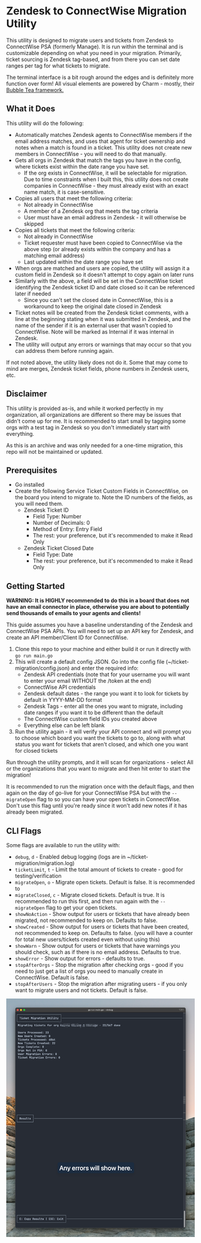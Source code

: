 # Zendesk to ConnectWise Migration Utility
This utility is designed to migrate users and tickets from Zendesk to ConnectWise PSA (formerly Manage). It is run within the terminal and is customizable depending on what you need in your migration. Primarily, ticket sourcing is Zendesk tag-based, and from there you can set date ranges per tag for what tickets to migrate.

The terminal interface is a bit rough around the edges and is definitely more function over form! All visual elements are powered by Charm - mostly, their [Bubble Tea framework.](https://github.com/charmbracelet/bubbletea)

## What it Does
This utility will do the following:
- Automatically matches Zendesk agents to ConnectWise members if the email address matches, and uses that agent for ticket ownership and notes when a match is found in a ticket. This utility does not create new members in ConnectWise - you will need to do that manually.
- Gets all orgs in Zendesk that match the tags you have in the config, where tickets exist within the date range you have set.
  - If the org exists in ConnectWise, it will be selectable for migration. Due to time constraints when I built this, this utility does not create companies in ConnectWise - they must already exist with an exact name match, it is case-sensitive.
- Copies all users that meet the following criteria:
  - Not already in ConnectWise
  - A member of a Zendesk org that meets the tag criteria
  - User must have an email address in Zendesk - it will otherwise be skipped
- Copies all tickets that meet the following criteria:
  - Not already in ConnectWise
  - Ticket requester must have been copied to ConnectWise via the above step (or already exists within the company and has a matching email address)
  - Last updated within the date range you have set
- When orgs are matched and users are copied, the utility will assign it a custom field in Zendesk so it doesn't attempt to copy again on later runs
- Similarly with the above, a field will be set in the ConnectWise ticket identifying the Zendesk ticket ID and date closed so it can be referenced later if needed
  - Since you can't set the closed date in ConnectWise, this is a workaround to keep the original date closed in Zendesk
- Ticket notes will be created from the Zendesk ticket comments, with a line at the beginning stating when it was submitted in Zendesk, and the name of the sender if it is an external user that wasn't copied to ConnectWise. Note will be marked as Internal if it was internal in Zendesk.
- The utility will output any errors or warnings that may occur so that you can address them before running again.

If not noted above, the utility likely does not do it. Some that may come to mind are merges, Zendesk ticket fields, phone numbers in Zendesk users, etc.

## Disclaimer
This utility is provided as-is, and while it worked perfectly in my organization, all organizations are different so there may be issues that didn't come up for me. It is recommended to start small by tagging some orgs with a test tag in Zendesk so you don't immediately start with everything.

As this is an archive and was only needed for a one-time migration, this repo will not be maintained or updated.

## Prerequisites
- Go installed
- Create the following Service Ticket Custom Fields in ConnectWise, on the board you intend to migrate to. Note the ID numbers of the fields, as you will need them.
  - Zendesk Ticket ID
    - Field Type: Number
    - Number of Decimals: 0
    - Method of Entry: Entry Field
    - The rest: your preference, but it's recommended to make it Read Only
  - Zendesk Ticket Closed Date
    - Field Type: Date
    - The rest: your preference, but it's recommended to make it Read Only

## Getting Started
**WARNING: It is HIGHLY recommended to do this in a board that does not have an email connector in place, otherwise you are about to potentially send thousands of emails to your agents and clients!**

This guide assumes you have a baseline understanding of the Zendesk and ConnectWise PSA APIs. You will need to set up an API key for Zendesk, and create an API member/Client ID for ConnectWise. 
1. Clone this repo to your machine and either build it or run it directly with `go run main.go`
2. This will create a default config JSON. Go into the config file (~/ticket-migration/config.json) and enter the required info:
    - Zendesk API credentials (note that for your username you will want to enter your email WITHOUT the /token at the end)
    - ConnectWise API credentials
    - Zendesk default dates - the range you want it to look for tickets by default in YYYY-MM-DD format
    - Zendesk Tags - enter all the ones you want to migrate, including date ranges if you want it to be different than the default
    - The ConnectWise custom field IDs you created above
    - Everything else can be left blank
3. Run the utility again - it will verify your API connect and will prompt you to choose which board you want the tickets to go to, along with what status you want for tickets that aren't closed, and which one you want for closed tickets

Run through the utility prompts, and it will scan for organizations - select All or the organizations that you want to migrate and then hit enter to start the migration!

It is recommended to run the migration once with the default flags, and then again on the day of go-live for your ConnectWise PSA but with the `--migrateOpen` flag to so you can have your open tickets in ConnectWise. Don't use this flag until you're ready since it won't add new notes if it has already been migrated.

## CLI Flags
Some flags are available to run the utility with:
- `debug`, `d` - Enabled debug logging (logs are in ~/ticket-migration/migration.log)
- `ticketLimit`, `t` - Limit the total amount of tickets to create - good for testing/verification
- `migrateOpen`, `o` - Migrate open tickets. Default is false. It is recommended to 
- `migrateClosed`, `c` - Migrate closed tickets. Default is true. It is recommended to run this first, and then run again with the `--migrateOpen` flag to get your open tickets.
- `showNoAction` - Show output for users or tickets that have already been migrated, not recommended to keep on. Defaults to false.
- `showCreated` - Show output for users or tickets that have been created, not recommended to keep on. Defaults to false. (you will have a counter for total new users/tickets created even without using this)
- `showWarn` - Show output for users or tickets that have warnings you should check, such as if there is no email address. Defaults to true.
- `showError` - Show output for errors - defaults to true.
- `stopAfterOrgs` - Stop the migration after checking orgs - good if you need to just get a list of orgs you need to manually create in ConnectWise. Default is false.
- `stopAfterUsers` - Stop the migration after migrating users - if you only want to migrate users and not tickets. Default is false.

![Example of the CLI](migration.png)